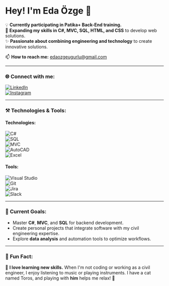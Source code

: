 # Hey! I'm Eda Özge 👋

💡 **Currently participating in Patika+ Back-End training.**  
🌱 **Expanding my skills in C#, MVC, SQL, HTML, and CSS** to develop web solutions.  
✨ **Passionate about combining engineering and technology** to create innovative solutions.

📫 **How to reach me:** [edaozgeugurlu@gmail.com](mailto:edaozgeugurlu@gmail.com)

---

### 🌐 **Connect with me:**
[![LinkedIn](https://img.shields.io/badge/LinkedIn-blue?style=for-the-badge&logo=linkedin)](https://www.linkedin.com/in/edaozgeugurlu)  
[![Instagram](https://img.shields.io/badge/Instagram-purple?style=for-the-badge&logo=instagram)](https://www.instagram.com/edaozgeugurlu)

---

### ⚒️ **Technologies & Tools:**

#### **Technologies:**
![C#](https://img.shields.io/badge/-C%23-blue?style=flat&logo=c-sharp)  
![SQL](https://img.shields.io/badge/-SQL-blue?style=flat&logo=postgresql)  
![MVC](https://img.shields.io/badge/-MVC-orange?style=flat)  
![AutoCAD](https://img.shields.io/badge/-AutoCAD-blue?style=flat&logo=autodesk)  
![Excel](https://img.shields.io/badge/-Excel-green?style=flat&logo=microsoft-excel)

#### **Tools:**
![Visual Studio](https://img.shields.io/badge/-Visual%20Studio-purple?style=flat&logo=visual-studio)  
![Git](https://img.shields.io/badge/-Git-black?style=flat&logo=git)  
![Jira](https://img.shields.io/badge/-Jira-blue?style=flat&logo=jira)  
![Slack](https://img.shields.io/badge/-Slack-purple?style=flat&logo=slack)

---

### 🚀 **Current Goals:**
- Master **C#**, **MVC**, and **SQL** for backend development.  
- Create personal projects that integrate software with my civil engineering expertise.  
- Explore **data analysis** and automation tools to optimize workflows.

---

### 📌 **Fun Fact:**
🎸 **I love learning new skills.** When I'm not coding or working as a civil engineer, I enjoy listening to music or playing instruments. I have a cat named Toros, and playing with **him** helps me relax! 🐾
